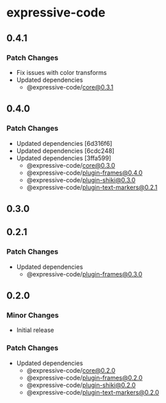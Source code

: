 # expressive-code

## 0.4.1

### Patch Changes

- Fix issues with color transforms
- Updated dependencies
  - @expressive-code/core@0.3.1

## 0.4.0

### Patch Changes

- Updated dependencies [6d316f6]
- Updated dependencies [6cdc248]
- Updated dependencies [3ffa599]
  - @expressive-code/core@0.3.0
  - @expressive-code/plugin-frames@0.4.0
  - @expressive-code/plugin-shiki@0.3.0
  - @expressive-code/plugin-text-markers@0.2.1

## 0.3.0

## 0.2.1

### Patch Changes

- Updated dependencies
  - @expressive-code/plugin-frames@0.3.0

## 0.2.0

### Minor Changes

- Initial release

### Patch Changes

- Updated dependencies
  - @expressive-code/core@0.2.0
  - @expressive-code/plugin-frames@0.2.0
  - @expressive-code/plugin-shiki@0.2.0
  - @expressive-code/plugin-text-markers@0.2.0
